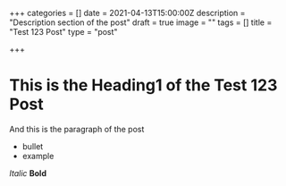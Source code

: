 +++
categories = []
date = 2021-04-13T15:00:00Z
description = "Description section of the post"
draft = true
image = ""
tags = []
title = "Test 123 Post"
type = "post"

+++
# This is the Heading1 of the Test 123 Post

And this is the paragraph of the post

* bullet
* example

_Italic_
**Bold**